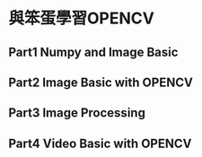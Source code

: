 # 與笨蛋學習OPENCV
## Part1 Numpy and Image Basic
## Part2 Image Basic with OPENCV
## Part3 Image Processing
## Part4 Video Basic with OPENCV

